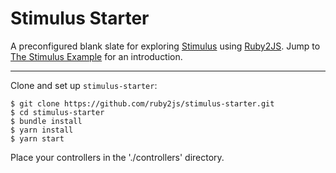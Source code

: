 # Stimulus Starter

A preconfigured blank slate for exploring
[Stimulus](https://github.com/hotwired/stimulus) using
[Ruby2JS](https://ruby2js.com/). Jump to [The Stimulus
Example](https://www.ruby2js.com/examples/stimulus) for an
introduction.

---

Clone and set up `stimulus-starter`:

```
$ git clone https://github.com/ruby2js/stimulus-starter.git
$ cd stimulus-starter
$ bundle install
$ yarn install
$ yarn start
```

Place your controllers in the './controllers' directory.
